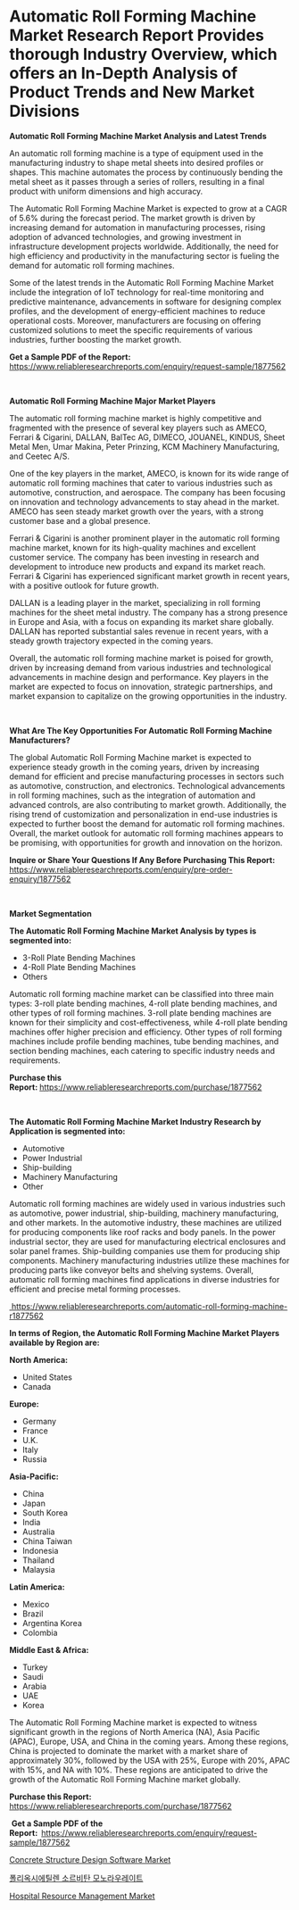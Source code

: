 <p><h1>Automatic Roll Forming Machine Market Research Report Provides thorough Industry Overview, which offers an In-Depth Analysis of Product Trends and New Market Divisions</h1></p><p><strong>Automatic Roll Forming Machine Market Analysis and Latest Trends</strong></p>
<p><p>An automatic roll forming machine is a type of equipment used in the manufacturing industry to shape metal sheets into desired profiles or shapes. This machine automates the process by continuously bending the metal sheet as it passes through a series of rollers, resulting in a final product with uniform dimensions and high accuracy.</p><p>The Automatic Roll Forming Machine Market is expected to grow at a CAGR of 5.6% during the forecast period. The market growth is driven by increasing demand for automation in manufacturing processes, rising adoption of advanced technologies, and growing investment in infrastructure development projects worldwide. Additionally, the need for high efficiency and productivity in the manufacturing sector is fueling the demand for automatic roll forming machines.</p><p>Some of the latest trends in the Automatic Roll Forming Machine Market include the integration of IoT technology for real-time monitoring and predictive maintenance, advancements in software for designing complex profiles, and the development of energy-efficient machines to reduce operational costs. Moreover, manufacturers are focusing on offering customized solutions to meet the specific requirements of various industries, further boosting the market growth.</p></p>
<p><strong>Get a Sample PDF of the Report:&nbsp;</strong> <a href="https://www.reliableresearchreports.com/enquiry/request-sample/1877562">https://www.reliableresearchreports.com/enquiry/request-sample/1877562</a></p>
<p>&nbsp;</p>
<p><strong>Automatic Roll Forming Machine Major Market Players</strong></p>
<p><p>The automatic roll forming machine market is highly competitive and fragmented with the presence of several key players such as AMECO, Ferrari & Cigarini, DALLAN, BalTec AG, DIMECO, JOUANEL, KINDUS, Sheet Metal Men, Umar Makina, Peter Prinzing, KCM Machinery Manufacturing, and Ceetec A/S.</p><p>One of the key players in the market, AMECO, is known for its wide range of automatic roll forming machines that cater to various industries such as automotive, construction, and aerospace. The company has been focusing on innovation and technology advancements to stay ahead in the market. AMECO has seen steady market growth over the years, with a strong customer base and a global presence.</p><p>Ferrari & Cigarini is another prominent player in the automatic roll forming machine market, known for its high-quality machines and excellent customer service. The company has been investing in research and development to introduce new products and expand its market reach. Ferrari & Cigarini has experienced significant market growth in recent years, with a positive outlook for future growth.</p><p>DALLAN is a leading player in the market, specializing in roll forming machines for the sheet metal industry. The company has a strong presence in Europe and Asia, with a focus on expanding its market share globally. DALLAN has reported substantial sales revenue in recent years, with a steady growth trajectory expected in the coming years.</p><p>Overall, the automatic roll forming machine market is poised for growth, driven by increasing demand from various industries and technological advancements in machine design and performance. Key players in the market are expected to focus on innovation, strategic partnerships, and market expansion to capitalize on the growing opportunities in the industry.</p></p>
<p>&nbsp;</p>
<p><strong>What Are The Key Opportunities For Automatic Roll Forming Machine Manufacturers?</strong></p>
<p><p>The global Automatic Roll Forming Machine market is expected to experience steady growth in the coming years, driven by increasing demand for efficient and precise manufacturing processes in sectors such as automotive, construction, and electronics. Technological advancements in roll forming machines, such as the integration of automation and advanced controls, are also contributing to market growth. Additionally, the rising trend of customization and personalization in end-use industries is expected to further boost the demand for automatic roll forming machines. Overall, the market outlook for automatic roll forming machines appears to be promising, with opportunities for growth and innovation on the horizon.</p></p>
<p><strong>Inquire or Share Your Questions If Any Before Purchasing This Report:</strong> <a href="https://www.reliableresearchreports.com/enquiry/pre-order-enquiry/1877562">https://www.reliableresearchreports.com/enquiry/pre-order-enquiry/1877562</a></p>
<p>&nbsp;</p>
<p><strong>Market Segmentation</strong></p>
<p><strong>The Automatic Roll Forming Machine Market Analysis by types is segmented into:</strong></p>
<p><ul><li>3-Roll Plate Bending Machines</li><li>4-Roll Plate Bending Machines</li><li>Others</li></ul></p>
<p><p>Automatic roll forming machine market can be classified into three main types: 3-roll plate bending machines, 4-roll plate bending machines, and other types of roll forming machines. 3-roll plate bending machines are known for their simplicity and cost-effectiveness, while 4-roll plate bending machines offer higher precision and efficiency. Other types of roll forming machines include profile bending machines, tube bending machines, and section bending machines, each catering to specific industry needs and requirements.</p></p>
<p><strong>Purchase this Report:&nbsp;</strong><a href="https://www.reliableresearchreports.com/purchase/1877562">https://www.reliableresearchreports.com/purchase/1877562</a></p>
<p>&nbsp;</p>
<p><strong>The Automatic Roll Forming Machine Market Industry Research by Application is segmented into:</strong></p>
<p><ul><li>Automotive</li><li>Power Industrial</li><li>Ship-building</li><li>Machinery Manufacturing</li><li>Other</li></ul></p>
<p><p>Automatic roll forming machines are widely used in various industries such as automotive, power industrial, ship-building, machinery manufacturing, and other markets. In the automotive industry, these machines are utilized for producing components like roof racks and body panels. In the power industrial sector, they are used for manufacturing electrical enclosures and solar panel frames. Ship-building companies use them for producing ship components. Machinery manufacturing industries utilize these machines for producing parts like conveyor belts and shelving systems. Overall, automatic roll forming machines find applications in diverse industries for efficient and precise metal forming processes.</p></p>
<p><a href="https://www.reliableresearchreports.com/automatic-roll-forming-machine-r1877562">&nbsp;https://www.reliableresearchreports.com/automatic-roll-forming-machine-r1877562</a></p>
<p><strong>In terms of Region, the Automatic Roll Forming Machine Market Players available by Region are:</strong></p>
<p>
    <p> <strong> North America: </strong>
        <ul>
            <li>United States</li>
            <li>Canada</li>
        </ul>
        </p> 
    <p> <strong> Europe: </strong>
        <ul>
            <li>Germany</li>
            <li>France</li>
            <li>U.K.</li>
            <li>Italy</li>
            <li>Russia</li>
        </ul>
        </p> 
    <p> <strong> Asia-Pacific: </strong>
        <ul>
            <li>China</li>
            <li>Japan</li>
            <li>South Korea</li>
            <li>India</li>
            <li>Australia</li>
            <li>China Taiwan</li>
            <li>Indonesia</li>
            <li>Thailand</li>
            <li>Malaysia</li>
        </ul>
        </p> 
    <p> <strong> Latin America: </strong>
        <ul>
            <li>Mexico</li>
            <li>Brazil</li>
            <li>Argentina Korea</li>
            <li>Colombia</li>
        </ul>
        </p> 
    <p> <strong> Middle East & Africa: </strong>
        <ul>
            <li>Turkey</li>
            <li>Saudi</li>
            <li>Arabia</li>
            <li>UAE</li>
            <li>Korea</li>
        </ul>
    </p>
    </p>
<p><p>The Automatic Roll Forming Machine market is expected to witness significant growth in the regions of North America (NA), Asia Pacific (APAC), Europe, USA, and China in the coming years. Among these regions, China is projected to dominate the market with a market share of approximately 30%, followed by the USA with 25%, Europe with 20%, APAC with 15%, and NA with 10%. These regions are anticipated to drive the growth of the Automatic Roll Forming Machine market globally.</p></p>
<p><strong>Purchase this Report: </strong><a href="https://www.reliableresearchreports.com/purchase/1877562">https://www.reliableresearchreports.com/purchase/1877562</a></p>
<p>&nbsp;<strong>Get a Sample PDF of the Report:&nbsp;&nbsp;</strong><a href="https://www.reliableresearchreports.com/enquiry/request-sample/1877562">https://www.reliableresearchreports.com/enquiry/request-sample/1877562</a></p>
<p><strong></strong></p>
<p><p><a href="https://www.linkedin.com/pulse/navigating-global-concrete-structure-design-software-market-ao0df?trackingId=KdxTdREpCNxg4wOaagFJWA%3D%3D">Concrete Structure Design Software Market</a></p><p><a href="https://github.com/anton65482023/Market-Research-Report-List-2/blob/main/2944002172968.md">폴리옥시에틸렌 소르비탄 모노라우레이트</a></p><p><a href="https://www.linkedin.com/pulse/global-hospital-resource-management-market-size-expected-reach-ntemf?trackingId=BT4NRsk82WPRf0szCQSZJw%3D%3D">Hospital Resource Management Market</a></p></p>